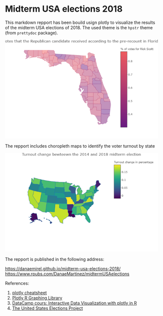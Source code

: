 # Midterm USA elections 2018 

This markdown repport has been bouild usign plotly to visualize the results of the midterm USA elections of 2018. 
The used theme is the `hpstr` theme (from `prettydoc` package). 

![](markdown_midtermUSAelections2018.png)

The repport includes choropleth maps to identify the voter turnout by state     

![](markdown_repp_midtermUSAelections2018.png)

The repport is published in the following address:

https://danaemirel.github.io/midterm-usa-elections-2018/
https://www.rpubs.com/DanaeMartinez/midtermUSAelections

References: 

1. [plotly cheatsheet](https://images.plot.ly/plotly-documentation/images/r_cheat_sheet.pdf?_ga=2.262472844.1660058896.1542557393-851051236.1530303515)
2. [Plotly R Graphing Library](https://plotly.com/r/)
3. [DataCamp cours: Interactive Data Visualization with plotly in R](https://learn.datacamp.com/courses/interactive-data-visualization-with-plotly-in-r)
4. [The United States Elections Project](http://www.electproject.org/2018g)

